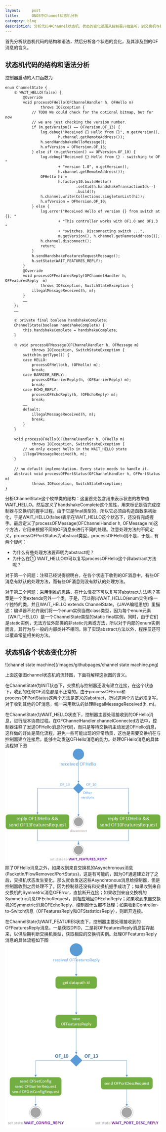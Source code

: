 ```yaml
---
layout:     post
title:      ONOS中Channel状态机分析
category: blog
description: 分析代码中Channel状态机，状态的变化范围从控制器开始监听，到交换机与控制器完成握手（交换机可用），使用状态机使得代码清晰易懂。
---
```


首先分析状态机代码的结构和语法，然后分析各个状态的变化，及其涉及到的OF消息的含义。

## 状态机代码的结构和语法分析

控制器启动的入口函数为

    enum ChannelState {
        ① WAIT_HELLO(false) {
            @Override
            void processOFHello(OFChannelHandler h, OFHello m)
                    throws IOException {
                // TODO We could check for the optional bitmap, but for now
                // we are just checking the version number.
                if (m.getVersion() == OFVersion.OF_13) {
                    log.debug("Received {} Hello from {}", m.getVersion(),
                            h.channel.getRemoteAddress());
                    h.sendHandshakeHelloMessage();
                    h.ofVersion = OFVersion.OF_13;
                } else if (m.getVersion() == OFVersion.OF_10) {
                    log.debug("Received {} Hello from {} - switching to OF "
                            + "version 1.0", m.getVersion(),
                            h.channel.getRemoteAddress());
                    OFHello hi =
                            h.factory10.buildHello()
                                    .setXid(h.handshakeTransactionIds--)
                                    .build();
                    h.channel.write(Collections.singletonList(hi));
                    h.ofVersion = OFVersion.OF_10;
                } else {
                    log.error("Received Hello of version {} from switch at {}. "
                            + "This controller works with OF1.0 and OF1.3 "
                            + "switches. Disconnecting switch ...",
                            m.getVersion(), h.channel.getRemoteAddress());
                    h.channel.disconnect();
                    return;
                }
                h.sendHandshakeFeaturesRequestMessage();
                h.setState(WAIT_FEATURES_REPLY);
            }
            @Override
            void processOFFeaturesReply(OFChannelHandler h, OFFeaturesReply  m)
                    throws IOException, SwitchStateException {
                illegalMessageReceived(h, m);
            }
            ……
        };
        ……

        ② private final boolean handshakeComplete;
        ChannelState(boolean handshakeComplete) {
            this.handshakeComplete = handshakeComplete;
        }

        ③ void processOFMessage(OFChannelHandler h, OFMessage m)
                throws IOException, SwitchStateException {
            switch(m.getType()) {
            case HELLO:
                processOFHello(h, (OFHello) m);
                break;
            case BARRIER_REPLY:
                processOFBarrierReply(h, (OFBarrierReply) m);
                break;
            case ECHO_REPLY:
                processOFEchoReply(h, (OFEchoReply) m);
                break;
            ……
            default:
                illegalMessageReceived(h, m);
                break;
            }
        }

        void processOFHello(OFChannelHandler h, OFHello m)
                throws IOException, SwitchStateException {
            // we only expect hello in the WAIT_HELLO state
            illegalMessageReceived(h, m);
        }

        // no default implementation. Every state needs to handle it.
        abstract void processOFPortStatus(OFChannelHandler h, OFPortStatus m)
                throws IOException, SwitchStateException;
    }
分析ChannelState这个枚举类的结构：这里首先包含用来表示状态的枚举值WAIT_HELLO。然后定义了handshakeComplete这个属性，用来标记是否完成控制器与交换机的握手过程，由于它是final类型的，所以它必须由构造函数来初始化，于是WAIT_HELLO(false)表示在WAIT_HELLO这个状态下，还没有完成握手。最后定义了processOFMessage(OFChannelHandler h, OFMessage m)这个方法，它用来根据不同的OF消息来进行不同的处理。注意处理方法的不同定义，processOFPortStatus为abstract类型，processOFHello则不是，于是，有两个疑问：
<ul>
    <li>为什么有些处理方法要声明为abstract呢？</li>
    <li>为什么在① WAIT_HELLO中可以复写processOFHello这个非abstract方法呢？</li>
</ul>
对于第一个问题：注释已经说得很明白，在各个状态下收到的OF消息中，有些OF消息有默认的处理方法，而有些OF消息则没有默认的处理方法。

对于第二个问题：采用倒推的思路，在什么情况下可以复写非abstract方法呢？答案是一个类extends另外一个类。于是，可以得出WAIT_HELLO(enum实例)像一个独特的类，并且WAIT_HELLO extends ChannelState。《JAVA编程思想》里描述：编译器不允许我们将一个enum实例当做class类型，因为每个enum元素（WAIT_HELLO）是一个ChannelState类型的static final实例，同时，由于它们是static实例，无法方位外部类的非static元素或方法，所以对于内部的enum实例而言，其行为与一般的内部类并不相同。除了实现abstract方法以外，程序员还可以覆盖常量相关的方法。

## 状态机各个状态变化分析
![channel state machine](/images/githubpages/channel state machine.png)

上面这张图channel状态机的流转图，下面将解释这张图的含义。

在ChannelState为INIT状态下，交换机与控制器还没有建立连接，在这个状态下，收到的任何OF消息都是不正常的。由于processOFError和processOFPortStatus这两个方法是定义的abstract，所以这两个方法必须复写。对于收到其他的OF消息，统一采用默认的处理illegalMessageReceived(h, m)。

在ChannelState为WAIT_HELLO状态下，控制器主要处理接收到的OFHello消息，进行版本协商过程。在OFChannelHandler.channelConnected方法中，控制器注释了发送OFHello消息的代码，而只是等待交换机主动发送OFHello消息，这样做的好处是简化流程，避免一些可能出现的异常场景，这也是需要交换机在与控制器建立连接后，能够主动发送OFHello消息的能力。处理OFHello消息的具体流程如下图
![WAIT_HELLO_processOFHello](/images/githubpages/WAIT_HELLO_processOFHello.png)
除了OFHello消息之外，如果收到来自交换机的Asynchronous消息(PacketIn/FlowRemoved/PortStatus)，这是有可能的，因为OF通道建立好了之后，交换机状态发生变化，那么就会发送这些Asynchronous消息给控制器，但是控制器收到之后处理不了，因为控制器还没有和交换机握手成功了；如果收到来自交换机的Symmetric消息OFError，直接断开连接；如果收到来自交换机的Symmetric消息OFEchoRequest，则相应地回OFEchoReply；如果收到来自交换机的Symmetric消息OFEchoReply，控制器什么都不处理；如果收到Controller-to-Switch信息（OFFeaturesReply和OFStatisticsReply），则断开连接。

在ChannelState为WAIT_FEATURES状态下，控制器主要处理接收到的OFFeaturesReply消息，一是获取DPID，二是将OFFeaturesReply消息暂存起来，以供后期判断交换机类型，获取相应的交换机实例。处理OFFeaturesReply消息的具体流程如下图
![WAIT_FEATURES_REPLY_processOFFeaturesReply](/images/githubpages/WAIT_FEATURES_REPLY_processOFFeaturesReply.png)

[netty]:http://www.importnew.com/7669.html "netty"
[状态机模式]:http://www.importnew.com/7669.html "状态机模式"
[版本协商]:http://flowgrammable.org/sdn/openflow/state-machine/ "版本协商"
